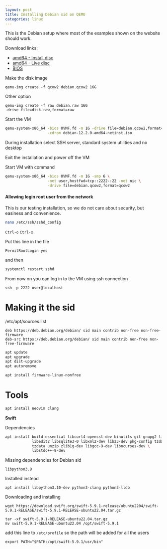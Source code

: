 ```yaml
---
layout: post
title: Installing Debian sid on QEMU
categories: linux
---
```


This is the Debian setup where most of the examples shown on the website should work.

Download links:

<!-- https://www.debian.org/CD/live/ -->

- [amd64 - Install disc](https://cdimage.debian.org/debian-cd/current/amd64/iso-cd/debian-12.2.0-amd64-netinst.iso)
- [amd64 - Live disc](https://cdimage.debian.org/debian-cd/current-live/amd64/iso-hybrid/)
- [BIOS](https://github.com/clearlinux/common/raw/master/OVMF.fd)

Make the disk image

```
qemu-img create -f qcow2 debian.qcow2 16G
```

Other option

```
qemu-img create -f raw debian.raw 16G
-drive file=disk.raw,format=raw
```


Start the VM

```bash
qemu-system-x86_64 -bios OVMF.fd -m 1G -drive file=debian.qcow2,format=qcow2 \
                   -cdrom debian-12.2.0-amd64-netinst.iso
```

During installation select SSH server, standard system utilities and no desktop

Exit the installation and power off the VM

Start VM with command

```bash
qemu-system-x86_64 -bios OVMF.fd -m 1G -smp 6 \
                   -net user,hostfwd=tcp::2222-:22 -net nic \
                   -drive file=debian.qcow2,format=qcow2
```
#### Allowing login root user from the network
This is our testing installation, so we do not care about security, but easiness and convenience. 

```bash
nano /etc/ssh/sshd_config
```

`Ctrl-o` `Ctrl-x`

Put this line in the file
```plain
PermitRootLogin yes
```

and then

```bash
systemctl restart sshd
```

From now on you can log in to the VM using ssh connection

```
ssh -p 2222 user@localhost
```

Making it the sid 
=======

/etc/apt/sources.list

```
deb https://deb.debian.org/debian/ sid main contrib non-free non-free-firmware
deb-src https://deb.debian.org/debian/ sid main contrib non-free non-free-firmware
```

```bash
apt update
apt upgrade
apt dist-upgrade
apt autoremove

apt install firmware-linux-nonfree
```

Tools
====

```sh
apt install neovim clang
```

**Swift**

Dependencies

```sh
apt install build-essential libcurl4-openssl-dev binutils git gnupg2 libc6-dev \
            libedit2 libsqlite3-0 libxml2-dev libz3-dev pkg-config tzdata \
            tzdata unzip zlib1g-dev libgcc-9-dev libncurses-dev \
            libstdc++-9-dev
```

Missing dependencies for Debian sid

```text
libpython3.8 
```

Installed instead

```plain
apt install libpython3.10-dev python3-clang python3-lldb
```


Downloading and installing

```
wget https://download.swift.org/swift-5.9.1-release/ubuntu2204/swift-5.9.1-RELEASE/swift-5.9.1-RELEASE-ubuntu22.04.tar.gz

tar -xf swift-5.9.1-RELEASE-ubuntu22.04.tar.gz
mv swift-5.9.1-RELEASE-ubuntu22.04 /opt/swift-5.9.1
```


add this line to `/etc/profile` so the path will be added for all the users

```plain
export PATH="$PATH:/opt/swift-5.9.1/usr/bin"
```